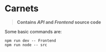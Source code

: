 # Carnets
> **Contains _API_ and _Frontend_ source code**

Some basic commands are:
```
npm run dev -- Frontend
npm run node -- src
